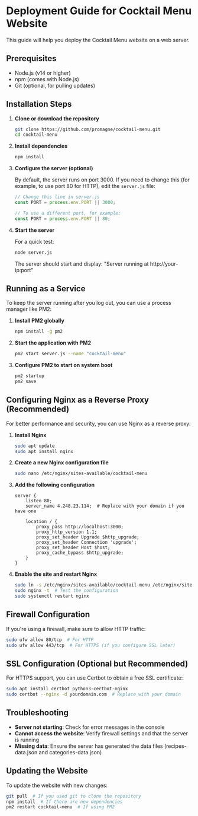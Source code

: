 # Deployment Guide for Cocktail Menu Website

This guide will help you deploy the Cocktail Menu website on a web server.

## Prerequisites

- Node.js (v14 or higher)
- npm (comes with Node.js)
- Git (optional, for pulling updates)

## Installation Steps

1. **Clone or download the repository**
   ```bash
   git clone https://github.com/promagne/cocktail-menu.git
   cd cocktail-menu
   ```

2. **Install dependencies**
   ```bash
   npm install
   ```

3. **Configure the server (optional)**
   
   By default, the server runs on port 3000. If you need to change this (for example, to use port 80 for HTTP), edit the `server.js` file:
   
   ```javascript
   // Change this line in server.js
   const PORT = process.env.PORT || 3000;
   
   // To use a different port, for example:
   const PORT = process.env.PORT || 80;
   ```

4. **Start the server**
   
   For a quick test:
   ```bash
   node server.js
   ```
   
   The server should start and display: "Server running at http://your-ip:port"

## Running as a Service

To keep the server running after you log out, you can use a process manager like PM2:

1. **Install PM2 globally**
   ```bash
   npm install -g pm2
   ```

2. **Start the application with PM2**
   ```bash
   pm2 start server.js --name "cocktail-menu"
   ```

3. **Configure PM2 to start on system boot**
   ```bash
   pm2 startup
   pm2 save
   ```

## Configuring Nginx as a Reverse Proxy (Recommended)

For better performance and security, you can use Nginx as a reverse proxy:

1. **Install Nginx**
   ```bash
   sudo apt update
   sudo apt install nginx
   ```

2. **Create a new Nginx configuration file**
   ```bash
   sudo nano /etc/nginx/sites-available/cocktail-menu
   ```

3. **Add the following configuration**
   ```nginx
   server {
       listen 80;
       server_name 4.248.23.114;  # Replace with your domain if you have one

       location / {
           proxy_pass http://localhost:3000;
           proxy_http_version 1.1;
           proxy_set_header Upgrade $http_upgrade;
           proxy_set_header Connection 'upgrade';
           proxy_set_header Host $host;
           proxy_cache_bypass $http_upgrade;
       }
   }
   ```

4. **Enable the site and restart Nginx**
   ```bash
   sudo ln -s /etc/nginx/sites-available/cocktail-menu /etc/nginx/sites-enabled/
   sudo nginx -t  # Test the configuration
   sudo systemctl restart nginx
   ```

## Firewall Configuration

If you're using a firewall, make sure to allow HTTP traffic:

```bash
sudo ufw allow 80/tcp  # For HTTP
sudo ufw allow 443/tcp  # For HTTPS (if you configure SSL later)
```

## SSL Configuration (Optional but Recommended)

For HTTPS support, you can use Certbot to obtain a free SSL certificate:

```bash
sudo apt install certbot python3-certbot-nginx
sudo certbot --nginx -d yourdomain.com  # Replace with your domain
```

## Troubleshooting

- **Server not starting**: Check for error messages in the console
- **Cannot access the website**: Verify firewall settings and that the server is running
- **Missing data**: Ensure the server has generated the data files (recipes-data.json and categories-data.json)

## Updating the Website

To update the website with new changes:

```bash
git pull  # If you used git to clone the repository
npm install  # If there are new dependencies
pm2 restart cocktail-menu  # If using PM2
```
